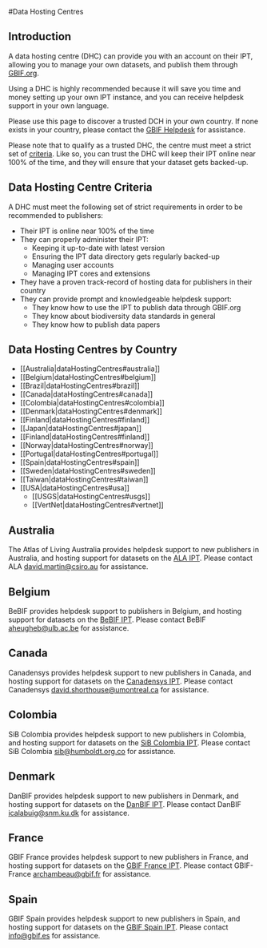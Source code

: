 #Data Hosting Centres

## Introduction

A data hosting centre (DHC) can provide you with an account on their IPT, allowing you to manage your own datasets, and publish them through [GBIF.org](http://www.gbif.org).

Using a DHC is highly recommended because it will save you time and money setting up your own IPT instance, and you can receive helpdesk support in your own language. 

Please use this page to discover a trusted DCH in your own country. If none exists in your country, please contact the [GBIF Helpdesk](helpdesk@gbif.org) for assistance.  

Please note that to qualify as a trusted DHC, the centre must meet a strict set of [criteria](dataHostingCentres#data-hosting-centre-criteria). Like so, you can trust the DHC will keep their IPT online near 100% of the time, and they will ensure that your dataset gets backed-up. 

## Data Hosting Centre Criteria

A DHC must meet the following set of strict requirements in order to be recommended to publishers:  

- Their IPT is online near 100% of the time
- They can properly administer their IPT: 
  - Keeping it up-to-date with latest version
  - Ensuring the IPT data directory gets regularly backed-up
  - Managing user accounts
  - Managing IPT cores and extensions
- They have a proven track-record of hosting data for publishers in their country
- They can provide prompt and knowledgeable helpdesk support:
  - They know how to use the IPT to publish data through GBIF.org
  - They know about biodiversity data standards in general
  - They know how to publish data papers

## Data Hosting Centres by Country

- [[Australia|dataHostingCentres#australia]] 
- [[Belgium|dataHostingCentres#belgium]] 
- [[Brazil|dataHostingCentres#brazil]] 
- [[Canada|dataHostingCentres#canada]]
- [[Colombia|dataHostingCentres#colombia]]
- [[Denmark|dataHostingCentres#denmark]]
- [[Finland|dataHostingCentres#finland]]
- [[Japan|dataHostingCentres#japan]]
- [[Finland|dataHostingCentres#finland]]
- [[Norway|dataHostingCentres#norway]]
- [[Portugal|dataHostingCentres#portugal]]
- [[Spain|dataHostingCentres#spain]]
- [[Sweden|dataHostingCentres#sweden]]
- [[Taiwan|dataHostingCentres#taiwan]]
- [[USA|dataHostingCentres#usa]]
  - [[USGS|dataHostingCentres#usgs]] 
  - [[VertNet|dataHostingCentres#vertnet]]

## Australia

The Atlas of Living Australia provides helpdesk support to new publishers in Australia, and hosting support for datasets on the [ALA IPT](http://ipt.ala.org.au/). Please contact ALA <david.martin@csiro.au> for assistance. 

## Belgium

BeBIF provides helpdesk support to publishers in Belgium, and hosting support for datasets on the [BeBIF IPT](http://ipt.biodiversity.be/). Please contact BeBIF <aheugheb@ulb.ac.be> for assistance.

## Canada

Canadensys provides helpdesk support to new publishers in Canada, and hosting support for datasets on the [Canadensys IPT](http://data.canadensys.net/ipt). Please contact Canadensys <david.shorthouse@umontreal.ca> for assistance.

## Colombia

SiB Colombia provides helpdesk support to new publishers in Colombia, and hosting support for datasets on the [SiB Colombia IPT](http://ipt.sibcolombia.net/sib/). Please contact SiB Colombia <sib@humboldt.org.co> for assistance.  

## Denmark

DanBIF provides helpdesk support to new publishers in Denmark, and hosting support for datasets on the [DanBIF IPT](http://danbif.au.dk/ipt/). Please contact DanBIF <icalabuig@snm.ku.dk> for assistance. 

## France

GBIF France provides helpdesk support to new publishers in France, and hosting support for datasets on the [GBIF France IPT](http://www.gbif.fr/ipt/). Please contact GBIF-France <archambeau@gbif.fr> for assistance. 

## Spain

GBIF Spain provides helpdesk support to new publishers in Spain, and hosting support for datasets on the [GBIF Spain IPT](http://www.gbif.es/ipt/). Please contact info@gbif.es for assistance. 